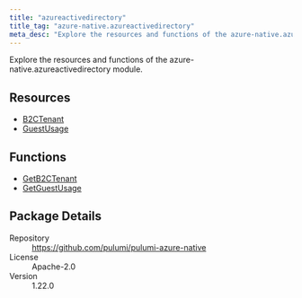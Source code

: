 ```yaml
---
title: "azureactivedirectory"
title_tag: "azure-native.azureactivedirectory"
meta_desc: "Explore the resources and functions of the azure-native.azureactivedirectory module."
---
```


<!-- WARNING: this file was generated by Pulumi Docs Generator. -->
<!-- Do not edit by hand unless you're certain you know what you are doing! -->

Explore the resources and functions of the azure-native.azureactivedirectory module.

<h2 id="resources">Resources</h2>
<ul class="api">
    <li><a href="b2ctenant" title="B2CTenant"><span class="symbol resource"></span>B2CTenant</a></li>
    <li><a href="guestusage" title="GuestUsage"><span class="symbol resource"></span>GuestUsage</a></li>
</ul>

<h2 id="functions">Functions</h2>
<ul class="api">
    <li><a href="getb2ctenant" title="GetB2CTenant"><span class="symbol function"></span>GetB2CTenant</a></li>
    <li><a href="getguestusage" title="GetGuestUsage"><span class="symbol function"></span>GetGuestUsage</a></li>
</ul>

<h2 id="package-details">Package Details</h2>
<dl class="package-details">
	<dt>Repository</dt>
	<dd><a href="https://github.com/pulumi/pulumi-azure-native">https://github.com/pulumi/pulumi-azure-native</a></dd>
	<dt>License</dt>
	<dd>Apache-2.0</dd>
	<dt>Version</dt>
	<dd>1.22.0</dd>
</dl>

